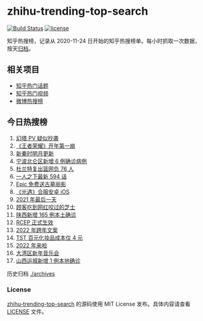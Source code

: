 # zhihu-trending-top-search

[![Build Status](https://github.com/justjavac/zhihu-trending-top-search/workflows/ci/badge.svg?branch=main)](https://github.com/justjavac/zhihu-trending-top-search/actions)
[![license](https://img.shields.io/github/license/justjavac/zhihu-trending-top-search)](https://github.com/justjavac/zhihu-trending-top-search/blob/main/LICENSE)

知乎热搜榜，记录从 2020-11-24 日开始的知乎热搜榜单。每小时抓取一次数据，按天[归档](./archives)。

## 相关项目

- [知乎热门话题](https://github.com/justjavac/zhihu-trending-hot-questions)
- [知乎热门视频](https://github.com/justjavac/zhihu-trending-hot-video)
- [微博热搜榜](https://github.com/justjavac/weibo-trending-hot-search)

## 今日热搜榜

<!-- BEGIN -->
<!-- 最后更新时间 Sun Jan 02 2022 05:11:50 GMT+0800 (China Standard Time) -->

1. [幻塔 PV 疑似抄袭](https://www.zhihu.com/search?q=幻塔)
1. [《王者荣耀》开年第一崩](https://www.zhihu.com/search?q=王者荣耀)
1. [新秦时明月更新](https://www.zhihu.com/search?q=新秦时明月)
1. [宁波北仑区新增 6 例确诊病例](https://www.zhihu.com/search?q=宁波疫情)
1. [杜兰特复出篮网负 76 人](https://www.zhihu.com/search?q=篮网)
1. [一人之下最新 594 话](https://www.zhihu.com/search?q=一人之下)
1. [Epic 免费送古墓丽影](https://www.zhihu.com/search?q=epic)
1. [《光遇》合服安卓 iOS](https://www.zhihu.com/search?q=光遇)
1. [2021 年最后一天](https://www.zhihu.com/search?q=2021最后一天)
1. [顾客吃到网红咬过的芝士](https://www.zhihu.com/search?q=网红咬过的芝士)
1. [陕西新增 165 例本土确诊](https://www.zhihu.com/search?q=陕西疫情)
1. [RCEP 正式生效](https://www.zhihu.com/search?q=RCEP)
1. [2022 年跨年文案](https://www.zhihu.com/search?q=跨年文案)
1. [TST 百元化妆品成本仅 4 元](https://www.zhihu.com/search?q=TST成本)
1. [2022 年来啦](https://www.zhihu.com/search?q=2022)
1. [大湾区新年音乐会](https://www.zhihu.com/search?q=大湾区音乐会)
1. [山西运城新增 1 例本地确诊](https://www.zhihu.com/search?q=山西疫情)

<!-- END -->

历史归档 [./archives](./archives)

### License

[zhihu-trending-top-search](https://github.com/justjavac/zhihu-trending-top-search)
的源码使用 MIT License 发布。具体内容请查看 [LICENSE](./LICENSE) 文件。
